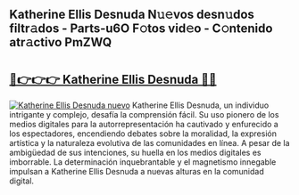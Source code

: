 ## Katherine Ellis Desnuda N𝚞𝚎vos desn𝚞dos filtr𝚊dos - Parts-u6O F𝚘tos vid𝚎o - C𝚘ntenido atr𝚊ctivo PmZWQ

# <h2><a href="http://mb4tutx.tromn.icu/?c=Katherine+Ellis+Desnuda">🔗👉👉👉 Katherine Ellis Desnuda 🔗🔗</a></h2>

[![Katherine Ellis Desnuda nuevo](https://i.imgur.com/pEAQMta.gif)](http://mb4tutx.tromn.icu/?c=Katherine+Ellis+Desnuda)
Katherine Ellis Desnuda, un individuo intrigante y complejo, desafía la comprensión fácil. Su uso pionero de los medios digitales para la autorrepresentación ha cautivado y enfurecido a los espectadores, encendiendo debates sobre la moralidad, la expresión artística y la naturaleza evolutiva de las comunidades en línea. A pesar de la ambigüedad de sus intenciones, su huella en los medios digitales es imborrable. La determinación inquebrantable y el magnetismo innegable impulsan a Katherine Ellis Desnuda a nuevas alturas en la comunidad digital.
